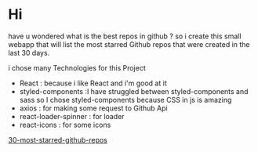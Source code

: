 <h1> Hi</h1>
<p>have u wondered what is the best repos in github ? 
  so i create this small webapp that will list the most starred Github repos that were created in the last 30 days.
</p>
<p> i chose many Technologies for this Project </p>
<ul>
<li>React : because i like React and i'm good at it </li>
<li>styled-components :I have struggled between  styled-components and sass so I chose styled-components  because CSS in js is amazing </>
<li>axios : for making some request to Github Api</li>
<li>react-loader-spinner : for loader </li>
<li>react-icons : for some icons </li>
</ul>
 <a href="https://30-most-starred-github-repos.vercel.app/">30-most-starred-github-repos</a> 
